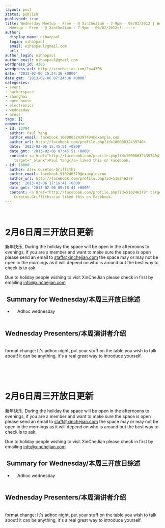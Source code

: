 ```yaml
---
layout: post
status: publish
published: true
title: Wednesday Meetup - Free - @ XinCheJian - 7-9pm - 06/02/2012 | Wednesday
  Meetup - Free - @ XinCheJian - 7-9pm - 06/02/2012<!--:-->
author:
  display_name: nihaopaul
  login: nihaopaul
  email: nihaopaul@gmail.com
  url: ''
author_login: nihaopaul
author_email: nihaopaul@gmail.com
wordpress_id: 4306
wordpress_url: http://xinchejian.com/?p=4306
date: '2013-02-06 15:24:36 +0800'
date_gmt: '2013-02-06 07:24:36 +0800'
categories:
- event
- hackerspace
- shanghai
- open house
- electronics
- wednesday
- press
tags: []
comments:
- id: 13794
  author: Paul Yang
  author_email: facebook.100000324397404@example.com
  author_url: http://facebook.com/profile.php?id=100000324397404
  date: '2013-02-06 15:45:51 +0800'
  date_gmt: '2013-02-06 07:45:51 +0800'
  content: <a href="http://facebook.com/profile.php?id=100000324397404"
    target="_blank">Paul Yang</a> liked this on Facebook.
- id: 13800
  author: Alex Cureton-Griffiths
  author_email: facebook.510246379@example.com
  author_url: http://facebook.com/profile.php?id=510246379
  date: '2013-02-06 17:16:41 +0800'
  date_gmt: '2013-02-06 09:16:41 +0800'
  content: <a href="http://facebook.com/profile.php?id=510246379" target="_blank">Alex
    Cureton-Griffiths</a> liked this on Facebook.
---
```

<p><!--:zh--><br />
<h1>2月6日周三开放日更新</h1></p>
<div>
<p>新年快乐, During the holiday the space will be open in the afternoons to evenings, if you are a member and want to make sure the space is open please send an email to <a href="mailto:staff@xinchejian.com?subject=i%27m%20a%20member%2C%20are%20you%20open&amp;body=thank%20you%20for%20your%20awesomeness%20for%20running%20the%20space%2C%20i%20wish%20to%20check%20in%20that%20the%20space%20will%20be%20open%20_insert%20time_%20on%20_insert%20date_.%0A%0Ahappy%20new%20year%21" target="_blank">staff@xinchejian.com</a> the space may or may not be open in the mornings as it will depend on who is around but the best way to check is to ask.</p>
<p>Due to holiday people wishing to visit XinCheJian please check in first by emailing <a href="mailto:info@xinchejian.com?subject=i%27m%20not%20a%20member%2C%20but%20might%20i%20come%20for%20a%20visit%3F&amp;body=i%20would%20love%20to%20visit%20the%20space%20and%20realize%20that%20i%20might%20not%20be%20accommodated%20during%20the%20holiday%20period%2C%20please%20could%20i%20come%20check%20out%20the%20space%20on%20_insert%20time_%20on%20_insert%20date_.%0A%0Athanks%20for%20being%20awesome%21" target="_blank">info@xinchejian.com</a></p>
<h2>&nbsp;Summary for Wednesday/本周三开放日综述</h2></p>
<ul>
<li>&nbsp;&nbsp;&nbsp; Adhoc wednesday</li><br />
</ul></p>
<h2>Wednesday Presenters/本周演讲者介绍</h2><br />
format change: It's adhoc night, put your stuff on the table you wish to talk about! it can be anything, it's a real great way to introduce yourself.</p>
<p>&nbsp;</p>
<p></div><!--:--><!--:en--><br />
<h1>2月6日周三开放日更新</h1></p>
<div>
<p>新年快乐, During the holiday the space will be open in the afternoons to evenings, if you are a member and want to make sure the space is open please send an email to <a href="mailto:staff@xinchejian.com?subject=i%27m%20a%20member%2C%20are%20you%20open&amp;body=thank%20you%20for%20your%20awesomeness%20for%20running%20the%20space%2C%20i%20wish%20to%20check%20in%20that%20the%20space%20will%20be%20open%20_insert%20time_%20on%20_insert%20date_.%0A%0Ahappy%20new%20year%21" target="_blank">staff@xinchejian.com</a> the space may or may not be open in the mornings as it will depend on who is around but the best way to check is to ask.</p>
<p>Due to holiday people wishing to visit XinCheJian please check in first by emailing <a href="mailto:info@xinchejian.com?subject=i%27m%20not%20a%20member%2C%20but%20might%20i%20come%20for%20a%20visit%3F&amp;body=i%20would%20love%20to%20visit%20the%20space%20and%20realize%20that%20i%20might%20not%20be%20accommodated%20during%20the%20holiday%20period%2C%20please%20could%20i%20come%20check%20out%20the%20space%20on%20_insert%20time_%20on%20_insert%20date_.%0A%0Athanks%20for%20being%20awesome%21" target="_blank">info@xinchejian.com</a></p>
<h2>&nbsp;Summary for Wednesday/本周三开放日综述</h2></p>
<ul>
<li>&nbsp;&nbsp;&nbsp; Adhoc wednesday</li><br />
</ul></p>
<h2>Wednesday Presenters/本周演讲者介绍</h2><br />
format change: It's adhoc night, put your stuff on the table you wish to talk about! it can be anything, it's a real great way to introduce yourself.</p>
<p>&nbsp;</p>
<p></div><!--:--></p>

